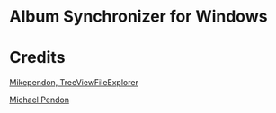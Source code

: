 # Album Synchronizer for Windows

# Credits

[Mikependon, TreeViewFileExplorer](https://github.com/mikependon/RepoDB.Tutorials/tree/master/WPF/TreeViewFileExplorer)

[Michael Pendon](https://medium.com/@mikependon/designing-a-wpf-treeview-file-explorer-565a3f13f6f2)
